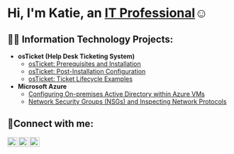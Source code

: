 <h1>Hi, I'm Katie, an <a href="https://linkedin.com/in/katie">IT Professional</a>☺</h1>

<h2>👨‍💻 Information Technology Projects:</h2>

- <b>osTicket (Help Desk Ticketing System)</b>
  - [osTicket: Prerequisites and Installation](https://github.com/kayteedee/osticket-prereqs)
  - [osTicket: Post-Installation Configuration](https://github.com/kayteedeec/post-install-config)
  - [osTicket: Ticket Lifecycle Examples](https://github.com/kayteedee/ticket-lifecycle)
- <b>Microsoft Azure</b>
  - [Configuring On-premises Active Directory within Azure VMs](https://github.com/kayteedee/configure-ad)
  - [Network Security Groups (NSGs) and Inspecting Network Protocols](https://github.com/kayteedee/azure-network-protocols)

<h2>🤳Connect with me:</h2>

[<img align="left" alt="Josh | Twitter" width="22px" src="https://cdn.jsdelivr.net/npm/simple-icons@v3/icons/twitter.svg" />][twitter]
[<img align="left" alt="Josh | LinkedIn" width="22px" src="https://cdn.jsdelivr.net/npm/simple-icons@v3/icons/linkedin.svg" />][linkedin]
[<img align="left" alt="Josh | Instagram" width="22px" src="https://cdn.jsdelivr.net/npm/simple-icons@v3/icons/instagram.svg" />][instagram]

[twitter]: https://twitter.com/katie
[instagram]: https://www.instagram.com/katie
[linkedin]: https://linkedin.com/in/katie
